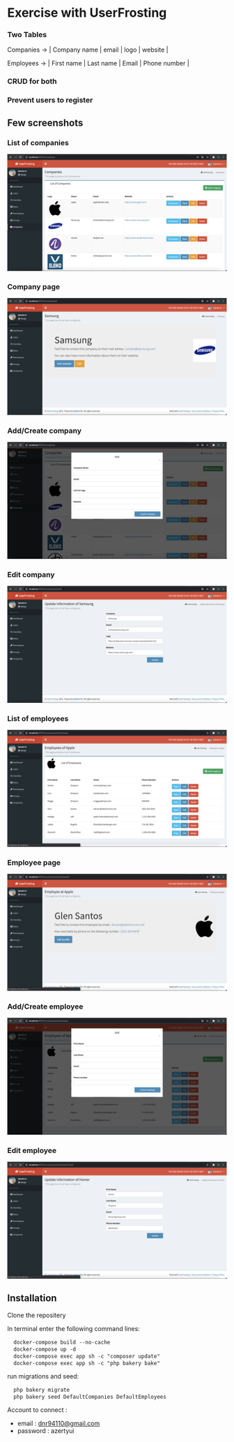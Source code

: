 # Exercise with UserFrosting 

### Two Tables
 Companies -> | Company name | email | logo | website | 

Employees -> | First name | Last name | Email | Phone number | 


### CRUD for both 
### Prevent users to register

## Few screenshots

### List of companies
![List of companies](screenshots/list_companies.png)

### Company page 
![Company page](screenshots/show_company.png)

### Add/Create company
![Add/Create company](screenshots/add_company.png)

### Edit company
![Edit company](screenshots/edit_company.png)

### List of employees
![List of employees](screenshots/list_employees.png)

### Employee page 
![Employee page](screenshots/show_employee.png)

### Add/Create employee
![Add/Create employee](screenshots/add_employee.png)

### Edit employee
![Edit employee](screenshots/edit_employee.png)

## Installation

Clone the repositery 

In terminal enter the following command lines:
```
  docker-compose build --no-cache
  docker-compose up -d
  docker-compose exec app sh -c "composer update"
  docker-compose exec app sh -c "php bakery bake"
```
run migrations and seed:
```
  php bakery migrate
  php bakery seed DefaultCompanies DefaultEmployees
```
Account to connect : 
* email : dnr94110@gmail.com  
* password : azertyui
